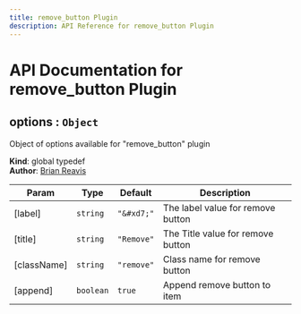 ```yaml
---
title: remove_button Plugin
description: API Reference for remove_button Plugin
---
```

# API Documentation for remove_button Plugin
<a name="options"></a>

## options : <code>Object</code>
Object of options available for "remove_button" plugin

**Kind**: global typedef  
**Author**: [Brian Reavis](https://github.com/brianreavis)  

| Param | Type | Default | Description |
| --- | --- | --- | --- |
| [label] | <code>string</code> | <code>&quot;&amp;#xd7;&quot;</code> | The label value for remove button |
| [title] | <code>string</code> | <code>&quot;Remove&quot;</code> | The Title value for remove button |
| [className] | <code>string</code> | <code>&quot;remove&quot;</code> | Class name for remove button |
| [append] | <code>boolean</code> | <code>true</code> | Append remove button to item |

